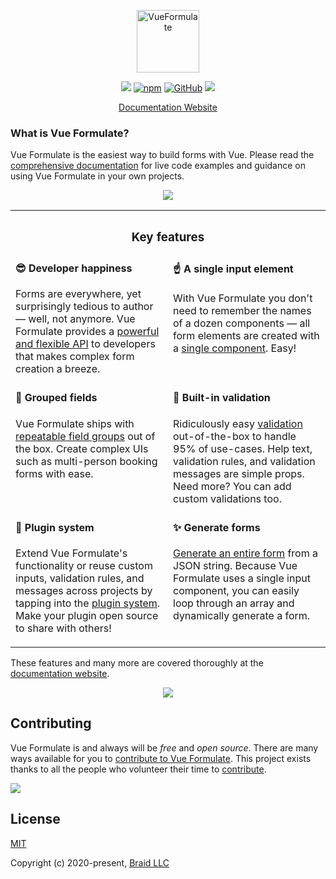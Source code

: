 <p align="center"><a href="https://vueformulate.com" target="_blank" rel="noopener noreferrer"><img width="100" src="https://assets.wearebraid.com/vue-formulate/logo.png" alt="VueFormulate"></a></p>

<p align="center">
  <a href="https://travis-ci.org/wearebraid/vue-formulate"><img src="https://travis-ci.org/wearebraid/vue-formulate.svg?branch=master"></a>
  <a href="https://www.npmjs.com/package/@braid/vue-formulate"><img alt="npm" src="https://img.shields.io/npm/v/@braid/vue-formulate"></a>
  <a href="https://github.com/wearebraid/vue-formulate"><img alt="GitHub" src="https://img.shields.io/github/license/wearebraid/vue-formulate"></a>
  <a href=""><img src="https://img.badgesize.io/wearebraid/vue-formulate/master/dist/formulate.esm.js.svg?compression=gzip&label=gzip"></a>
</p>

<p align="center">
  <a href="https://vueformulate.com">Documentation Website</a>
</p>

### What is Vue Formulate?

Vue Formulate is the easiest way to build forms with Vue. Please read the [comprehensive documentation](https://vueformulate.com) for live code examples and guidance on using Vue Formulate in your own projects.

<p align="center"><a href="https://vueformulate.com"><img src="https://assets.wearebraid.com/vue-formulate/read-the-docs.png" /></a></p>


<table style="width: 100%;">
	<tr>
		<th colspan="2">
			<h3>Key features</h3>
		</th>
	<tr>
	<tr>
		<td style="width: 50%; vertical-align: top;">
			<h4 style="margin-top: 0.25em">😎 Developer happiness</h4> 
			<p>Forms are everywhere, yet surprisingly tedious to author — well, not anymore. Vue Formulate provides a <a href="https://vueformulate.com/guide/inputs/#all-options">powerful and flexible API</a> to developers that makes complex form creation a breeze.</p>
		</td>
		<td style="width: 50%; vertical-align: top;">
			<h4 style="margin-top: 0.25em;">☝️ A single input element</h4>
			<p>With Vue Formulate you don't need to remember the names of a dozen components — all form elements are created with a <a href="https://vueformulate.com/guide/#inputs">single component</a>. Easy!</p>
		</td>
	</tr>
	<tr>
		<td style="width: 50%; vertical-align: top;">
			<h4 style="margin-top: 0.25em">💪 Grouped fields</h4> 
			<p>Vue Formulate ships with <a href="https://vueformulate.com/guide/inputs/types/group/#repeatable-groups">repeatable field groups</a> out of the box. Create complex UIs such as multi-person booking forms with ease.</p>
		</td>
		<td style="width: 50%; vertical-align: top;">
			<h4 style="margin-top: 0.25em;">🎯 Built-in validation</h4>
			<p>Ridiculously easy <a href="https://vueformulate.com/guide/validation">validation</a> out-of-the-box to handle 95% of use-cases. Help text, validation rules, and validation messages are simple props. Need more? You can add custom validations too.</p>
		</td>
	</tr>
	<tr>
		<td style="width: 50%; vertical-align: top;">
			<h4 style="margin-top: 0.25em">🔌 Plugin system</h4> 
			<p>Extend Vue Formulate's functionality or reuse custom inputs, validation rules, and messages across projects by tapping into the <a href="https://vueformulate.com/guide/plugins/#creating-a-new-plugin">plugin system</a>. Make your plugin open source to share with others!</p>
		</td>
		<td style="width: 50%; vertical-align: top;">
			<h4 style="margin-top: 0.25em;">✨ Generate forms</h4>
			<p><a href="https://vueformulate.com/guide/forms/#generating-forms">Generate an entire form</a> from a JSON string. Because Vue Formulate uses a single input component, you can easily loop through an array and dynamically generate a form.</p>
		</td>
	</tr>
</table>


These features and many more are covered thoroughly at the [documentation website](https://vueformulate.com).

<p align="center"><a href="https://vueformulate.com"><img src="https://assets.wearebraid.com/vue-formulate/read-the-docs.png" /></a></p>


## Contributing
Vue Formulate is and always will be _free_ and _open source_. There are many ways available for you to [contribute to Vue Formulate](https://vueformulate.com/guide/contributing/). This project exists thanks to all the people who volunteer their time to [contribute](https://vueformulate.com/guide/contributing/).

<a href="https://github.com/wearebraid/vue-formulate/graphs/contributors"><img src="https://opencollective.com/vue-formulate/contributors.svg?width=890&button=false" /></a>

## License

[MIT](https://opensource.org/licenses/MIT)

Copyright (c) 2020-present, [Braid LLC](https://www.wearebraid.com/)
